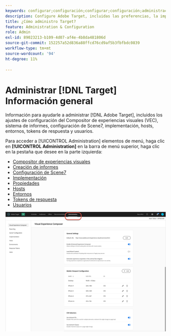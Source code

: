 ```yaml
---
keywords: configurar;configuración;configurar;configuración;administración
description: Configure Adobe Target, incluidas las preferencias, la implementación, la administración de usuarios, las propiedades, la configuración de Scene7, la administración de hosts y los tokens de respuesta.
title: ¿Cómo administro Target?
feature: Administration & Configuration
role: Admin
exl-id: 89023213-b109-4d07-af4e-4b8da481806d
source-git-commit: 152257a52d836a88ffcd76cd9af5b3fbfbdc0839
workflow-type: tm+mt
source-wordcount: '94'
ht-degree: 11%

---
```


# Administrar [!DNL Target] Información general

Información para ayudarle a administrar [!DNL Adobe Target], incluidos los ajustes de configuración del Compositor de experiencias visuales (VEC), sistema de informes, configuración de Scene7, implementación, hosts, entornos, tokens de respuesta y usuarios.

Para acceder a [!UICONTROL Administration] elementos de menú, haga clic en **[!UICONTROL Administration]** en la barra de menú superior, haga clic en la pestaña que desee en la parte izquierda:

* [Compositor de experiencias visuales](/help/main/administrating-target/visual-experience-composer-set-up.md)
* [Creación de informes](/help/main/administrating-target/reporting.md)
* [Configuración de Scene7](/help/main/administrating-target/scene7-settings.md)
* [Implementación](/help/main/c-implementing-target/implementing-target.md)
* [Propiedades](/help/main/administrating-target/c-user-management/property-channel/property-channel.md)
* [Hosts](/help/main/administrating-target/hosts.md)
* [Entornos](/help/main/administrating-target/environments.md)
* [Tokens de respuesta](/help/main/administrating-target/response-tokens.md)
* [Usuarios](/help/main/administrating-target/c-user-management/user-management.md)

![Menú Administración de Adobe Target](/help/main/administrating-target/assets/administration.png)
